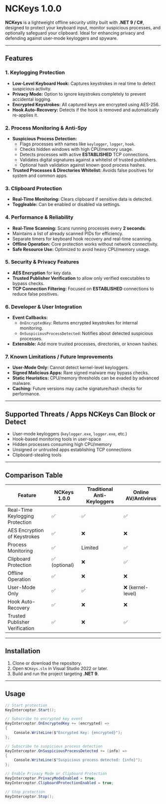 # NCKeys 1.0.0

**NCKeys** is a lightweight offline security utility built with **.NET 9 / C#**, designed to protect your keyboard input, monitor suspicious processes, and optionally safeguard your clipboard. Ideal for enhancing privacy and defending against user-mode keyloggers and spyware.

---

## Features

### 1. Keylogging Protection
- **Low-Level Keyboard Hook:** Captures keystrokes in real time to detect suspicious activity.  
- **Privacy Mode:** Option to ignore keystrokes completely to prevent accidental logging.  
- **Encrypted Keystrokes:** All captured keys are encrypted using AES-256.  
- **Hook Auto-Recovery:** Detects if the hook is removed and automatically re-applies it.  

### 2. Process Monitoring & Anti-Spy
- **Suspicious Process Detection:**  
  - Flags processes with names like `keylogger`, `logger`, `hook`.  
  - Checks hidden windows with high CPU/memory usage.  
  - Detects processes with active **ESTABLISHED** TCP connections.  
  - Validates digital signatures against a whitelist of trusted publishers.  
  - Optional hash validation against known good process hashes.  
- **Trusted Processes & Directories Whitelist:** Avoids false positives for system and common apps.  

### 3. Clipboard Protection
- **Real-Time Monitoring:** Clears clipboard if sensitive data is detected.  
- **Toggleable:** Can be enabled or disabled via settings.  

### 4. Performance & Reliability
- **Real-Time Scanning:** Scans running processes every **2 seconds**.  
- Maintains a list of already scanned PIDs for efficiency.  
- Separate timers for keyboard hook recovery and real-time scanning.  
- **Offline Operation:** Core protection works without network connectivity.  
- **Safe Resource Use:** Optimized to avoid heavy CPU/memory usage.  

### 5. Security & Privacy Features
- **AES Encryption** for key data.  
- **Trusted Publisher Verification** to allow only verified executables to bypass checks.  
- **TCP Connection Filtering:** Focused on **ESTABLISHED** connections to reduce false positives.  

### 6. Developer & User Integration
- **Event Callbacks:**  
  - `OnEncryptedKey`: Returns encrypted keystrokes for internal monitoring.  
  - `OnSuspiciousProcessDetected`: Notifies about detected suspicious processes.  
- **Extensible:** Add more trusted processes, directories, or known hashes.  

### 7. Known Limitations / Future Improvements
- **User-Mode Only:** Cannot detect kernel-level keyloggers.  
- **Signed Malicious Apps:** Rare signed malware may bypass checks.  
- **Static Heuristics:** CPU/memory thresholds can be evaded by advanced malware.  
- **Caching:** Future versions may cache signature/hash checks for performance.  

---

## Supported Threats / Apps NCKeys Can Block or Detect
- User-mode keyloggers (`keylogger.exe`, `logger.exe`, etc.)  
- Hook-based monitoring tools in user-space  
- Hidden processes consuming high CPU/memory  
- Unsigned or untrusted apps establishing TCP connections  
- Clipboard-stealing tools  

---

## Comparison Table

| Feature                          | NCKeys 1.0.0 | Traditional Anti-Keyloggers | Online AV/Antivirus |
|----------------------------------|--------------|----------------------------|-------------------|
| Real-Time Keylogging Protection   | ✅            | ✅                          | ✅                 |
| AES Encryption of Keystrokes      | ✅            | ❌                          | ❌                 |
| Process Monitoring                | ✅            | Limited                    | ✅                 |
| Clipboard Protection              | ✅ (optional) | ❌                          | ✅                 |
| Offline Operation                 | ✅            | ❌                          | ❌                 |
| User-Mode Only                    | ✅            | ✅                          | ❌ (kernel-level) |
| Hook Auto-Recovery                | ✅            | ❌                          | ❌                 |
| Trusted Publisher Verification    | ✅            | ❌                          | ✅                 |

---

## Installation

1. Clone or download the repository.  
2. Open `NCKeys.sln` in Visual Studio 2022 or later.  
3. Build and run the project targeting **.NET 9**.  

---

## Usage

```csharp
// Start protection
KeyInterceptor.Start();

// Subscribe to encrypted key event
KeyInterceptor.OnEncryptedKey += (encrypted) =>
{
    Console.WriteLine($"Encrypted Key: {encrypted}");
};

// Subscribe to suspicious process detection
KeyInterceptor.OnSuspiciousProcessDetected += (info) =>
{
    Console.WriteLine($"Suspicious process detected: {info}");
};

// Enable Privacy Mode or Clipboard Protection
KeyInterceptor.PrivacyModeEnabled = true;
KeyInterceptor.ClipboardProtectionEnabled = true;

// Stop protection
KeyInterceptor.Stop();
